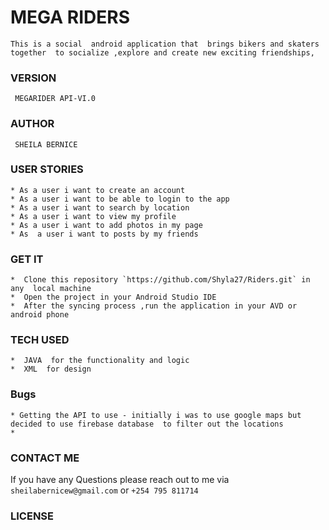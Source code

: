# MEGA RIDERS
    This is a social  android application that  brings bikers and skaters together  to socialize ,explore and create new exciting friendships,
    
 ###  VERSION 
     MEGARIDER API-VI.0
     
 
  ### AUTHOR 
     SHEILA BERNICE
    
 ### USER STORIES
    * As a user i want to create an account
    * As a user i want to be able to login to the app
    * As a user i want to search by location
    * As a user i want to view my profile
    * As a user i want to add photos in my page
    * As  a user i want to posts by my friends

 ### GET IT 
    *  Clone this repository `https://github.com/Shyla27/Riders.git` in any  local machine
    *  Open the project in your Android Studio IDE
    *  After the syncing process ,run the application in your AVD or android phone 
    
 ###  TECH USED 
    *  JAVA  for the functionality and logic 
    *  XML  for design 
    
 ### Bugs 
    * Getting the API to use - initially i was to use google maps but decided to use firebase database  to filter out the locations 
    * 
 
 ### CONTACT ME 
 If you have any Questions please reach out to me via `sheilabernicew@gmail.com` or `+254 795 811714`
    
 ### LICENSE
    
    
